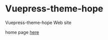 # Vuepress-theme-hope
Vuepress-theme-hope Web site

home page [here](https://IWantDayDayUp.github.io/Vuepress-theme-hope/)
